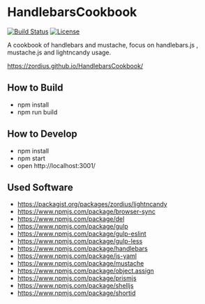 HandlebarsCookbook
==================

[![Build Status](https://travis-ci.org/zordius/HandlebarsCookbook.svg?branch=master)](https://travis-ci.org/zordius/HandlebarsCookbook) [![License](https://img.shields.io/badge/license-MIT-green.svg)](LICENSE.txt)

A cookbook of handlebars and mustache, focus on handlebars.js , mustache.js and lightncandy usage.

https://zordius.github.io/HandlebarsCookbook/

How to Build
------------

* npm install
* npm run build

How to Develop
--------------

* npm install
* npm start
* open http://localhost:3001/

Used Software
-------------

* https://packagist.org/packages/zordius/lightncandy
* https://www.npmjs.com/package/browser-sync
* https://www.npmjs.com/package/del
* https://www.npmjs.com/package/gulp
* https://www.npmjs.com/package/gulp-eslint
* https://www.npmjs.com/package/gulp-less
* https://www.npmjs.com/package/handlebars
* https://www.npmjs.com/package/js-yaml
* https://www.npmjs.com/package/mustache
* https://www.npmjs.com/package/object.assign
* https://www.npmjs.com/package/prismjs
* https://www.npmjs.com/package/shelljs
* https://www.npmjs.com/package/shortid
